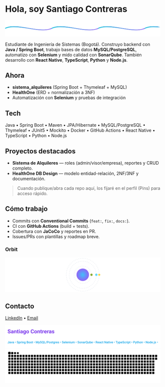# Hola, soy Santiago Contreras 
<img src="https://raw.githubusercontent.com/chillkavo/chillkavo/output/wave-divider.svg" alt="Wave divider animation" />


Estudiante de Ingeniería de Sistemas (Bogotá). Construyo backend con **Java / Spring Boot**, trabajo bases de datos **MySQL/PostgreSQL**, automatizo con **Selenium** y mido calidad con **SonarQube**. También desarrollo con **React Native**, **TypeScript**, **Python** y **Node.js**.

## Ahora
-  **sistema_alquileres** (Spring Boot + Thymeleaf + MySQL)
-  **HealthOne** (ERD + normalización a 3NF)
-  Automatización con **Selenium** y pruebas de integración

## Tech
Java • Spring Boot • Maven • JPA/Hibernate • MySQL/PostgreSQL • Thymeleaf • JUnit5 • Mockito • Docker • GitHub Actions • React Native • TypeScript • Python • Node.js

## Proyectos destacados
-  **Sistema de Alquileres** — roles (admin/visor/empresa), reportes y CRUD completo.  
-  **HealthOne DB Design** — modelo entidad-relación, 2NF/3NF y documentación.  


> Cuando publique/abra cada repo aquí, los fijaré en el perfil (Pins) para acceso rápido.

## Cómo trabajo
- Commits con **Conventional Commits** (`feat:`, `fix:`, `docs:`).  
- CI con **GitHub Actions** (build + tests).  
- Cobertura con **JaCoCo** y reportes en PR.  
- Issues/PRs con plantillas y roadmap breve.



  
### Orbit
<img src="https://raw.githubusercontent.com/chillkavo/chillkavo/output/orbit.svg" alt="Orbit animation" />





## Contacto
[LinkedIn](https://www.linkedin.com/in/santiago-contreras-chillsanto) • [Email](mailto:santocontreras22003@gmail.com)


<img src="https://raw.githubusercontent.com/chillkavo/chillkavo/output/typing-banner.svg" alt="Typing banner" />


<picture>
  <source media="(prefers-color-scheme: dark)" srcset="https://raw.githubusercontent.com/chillkavo/chillkavo/output/snake-dracula.svg">
  <img alt="Snake animation" src="https://raw.githubusercontent.com/chillkavo/chillkavo/output/snake-gruvbox.svg">
</picture>

